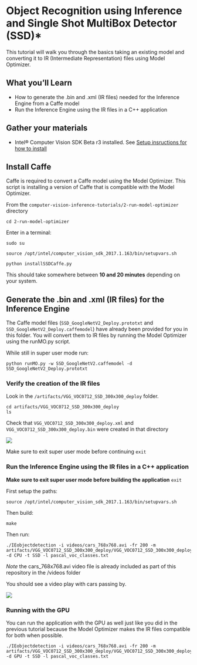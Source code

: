 # Object Recognition using Inference and Single Shot MultiBox Detector (SSD)\*

This tutorial will walk you through the basics taking an existing model and converting it to IR (Intermediate Representation) files using Model Optimizer.

## What you’ll Learn
  * How to generate the .bin and .xml (IR files) needed for the Inference Engine from a Caffe model
  * Run the Inference Engine using the IR files in a C++ application

## Gather your materials
* Intel® Computer Vision SDK Beta r3 installed.  See [Setup insructions for how to install](../0-setup/) 
	
## Install Caffe
Caffe is required to convert a Caffe model using the Model Optimizer. This script is installing a version of Caffe that is compatible with the Model Optimizer.

From the `computer-vision-inference-tutorials/2-run-model-optimizer` directory 
```
cd 2-run-model-optimizer
````
Enter in a terminal:
```
sudo su

source /opt/intel/computer_vision_sdk_2017.1.163/bin/setupvars.sh

python installSSDCaffe.py

```
This should take somewhere between **10 and 20 minutes** depending on your system.

## Generate the .bin and .xml (IR files) for the Inference Engine
The Caffe model files (```SSD_GoogleNetV2_Deploy.prototxt``` and ```SSD_GoogleNetV2_Deploy.caffemodel```) have already been provided for you in this folder.  You will convert them to IR files by running the Model Optimizer using the runMO.py script.

While still in super user mode run:
```
python runMO.py -w SSD_GoogleNetV2.caffemodel -d SSD_GoogleNetV2_Deploy.prototxt

```
### Verify the creation of the IR files 

Look in the ```/artifacts/VGG_VOC0712_SSD_300x300_deploy``` folder.
```
cd artifacts/VGG_VOC0712_SSD_300x300_deploy
ls
```
Check that
```VGG_VOC0712_SSD_300x300_deploy.xml```
and
```VGG_VOC0712_SSD_300x300_deploy.bin```
were created in that directory

![](images/mo-output.jpg)

Make sure to exit super user mode before continuing
```exit```

### Run the Inference Engine using the IR files in a C++ application
**Make sure to exit super user mode before building the application**
```exit```

First setup the paths:
```
source /opt/intel/computer_vision_sdk_2017.1.163/bin/setupvars.sh 
```
Then build:
```
make
```
Then run:
```
./IEobjectdetection -i videos/cars_768x768.avi -fr 200 -m artifacts/VGG_VOC0712_SSD_300x300_deploy/VGG_VOC0712_SSD_300x300_deploy.xml -d CPU -t SSD -l pascal_voc_classes.txt
```

*Note* the cars_768x768.avi video file is already included as part of this repository in the /videos folder 

You should see a video play with cars passing by.

![](images/output-1.jpg)

### Running with the GPU
You can run the application with the GPU as well just like you did in the previous tutorial because the Model Optimizer makes the IR files compatible for both when possible.
```
./IEobjectdetection -i videos/cars_768x768.avi -fr 200 -m artifacts/VGG_VOC0712_SSD_300x300_deploy/VGG_VOC0712_SSD_300x300_deploy.xml -d GPU -t SSD -l pascal_voc_classes.txt
```


